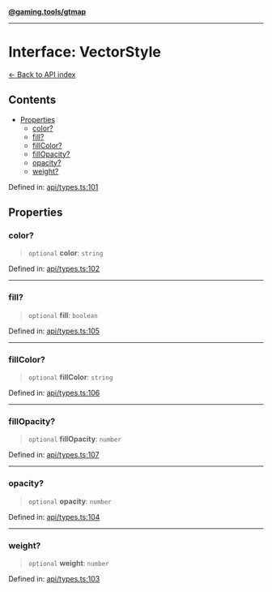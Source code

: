 [**@gaming.tools/gtmap**](README.md)

***

# Interface: VectorStyle

[← Back to API index](./README.md)

## Contents

- [Properties](#properties)
  - [color?](#color)
  - [fill?](#fill)
  - [fillColor?](#fillcolor)
  - [fillOpacity?](#fillopacity)
  - [opacity?](#opacity)
  - [weight?](#weight)

Defined in: [api/types.ts:101](https://github.com/gamingtools/gt-map/blob/02ad961dd733041f2c6c39034ee7c302a553f45a/packages/gtmap/src/api/types.ts#L101)

## Properties

### color?

> `optional` **color**: `string`

Defined in: [api/types.ts:102](https://github.com/gamingtools/gt-map/blob/02ad961dd733041f2c6c39034ee7c302a553f45a/packages/gtmap/src/api/types.ts#L102)

***

### fill?

> `optional` **fill**: `boolean`

Defined in: [api/types.ts:105](https://github.com/gamingtools/gt-map/blob/02ad961dd733041f2c6c39034ee7c302a553f45a/packages/gtmap/src/api/types.ts#L105)

***

### fillColor?

> `optional` **fillColor**: `string`

Defined in: [api/types.ts:106](https://github.com/gamingtools/gt-map/blob/02ad961dd733041f2c6c39034ee7c302a553f45a/packages/gtmap/src/api/types.ts#L106)

***

### fillOpacity?

> `optional` **fillOpacity**: `number`

Defined in: [api/types.ts:107](https://github.com/gamingtools/gt-map/blob/02ad961dd733041f2c6c39034ee7c302a553f45a/packages/gtmap/src/api/types.ts#L107)

***

### opacity?

> `optional` **opacity**: `number`

Defined in: [api/types.ts:104](https://github.com/gamingtools/gt-map/blob/02ad961dd733041f2c6c39034ee7c302a553f45a/packages/gtmap/src/api/types.ts#L104)

***

### weight?

> `optional` **weight**: `number`

Defined in: [api/types.ts:103](https://github.com/gamingtools/gt-map/blob/02ad961dd733041f2c6c39034ee7c302a553f45a/packages/gtmap/src/api/types.ts#L103)
